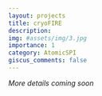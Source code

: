 ```yaml
---
layout: projects
title: cryoFIRE
description:
img: #assets/img/3.jpg
importance: 1
category: AtomicSPI
giscus_comments: false
---
```

*More details coming soon*
